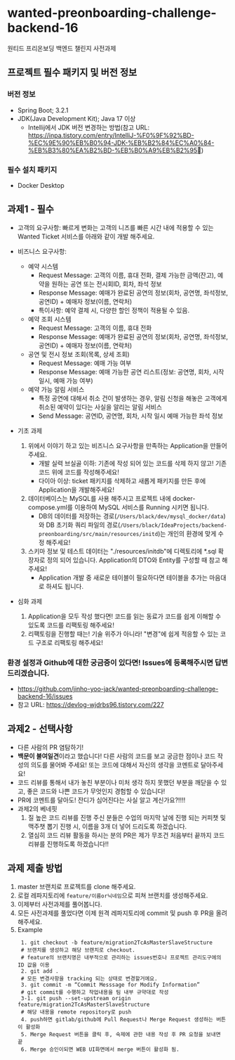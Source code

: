 # wanted-preonboarding-challenge-backend-16

원티드 프리온보딩 백엔드 챌린지 사전과제

## 프로젝트 필수 패키지 및 버전 정보

### 버전 정보

- Spring Boot; 3.2.1
- JDK(Java Development Kit); Java 17 이상
    - Intellij에서 JDK 버전 변경하는 방법(참고
      URL: https://inpa.tistory.com/entry/IntelliJ-%F0%9F%92%BD-%EC%9E%90%EB%B0%94-JDK-%EB%B2%84%EC%A0%84-%EB%B3%80%EA%B2%BD-%EB%B0%A9%EB%B2%95)

### 필수 설치 패키지

- Docker Desktop

## 과제1 - 필수

- 고객의 요구사항: 빠르게 변화는 고객의 니즈를 빠른 시간 내에 적용할 수 있는 Wanted Ticket 서비스를 아래와 같이 개발 해주세요.
- 비즈니스 요구사항:
    - 예약 시스템
        - Request Message: 고객의 이름, 휴대 전화, 결제 가능한 금액(잔고), 예약을 원하는 공연 또는 전시회ID, 회차, 좌석 정보
        - Response Message: 예매가 완료된 공연의 정보(회차, 공연명, 좌석정보, 공연ID) + 예매자 정보(이름, 연락처)
        - 특이사항: 예약 결제 시, 다양한 할인 정책이 적용될 수 있음.
    - 예약 조회 시스템
        - Request Message: 고객의 이름, 휴대 전화
        - Response Message: 예매가 완료된 공연의 정보(회차, 공연명, 좌석정보, 공연ID) + 예매자 정보(이름, 연락처)
    - 공연 및 전시 정보 조회(목록, 상세 조회)
        - Request Message: 예매 가능 여부
        - Response Message: 예매 가능한 공연 리스트(정보: 공연명, 회차, 시작 일시, 예매 가능 여부)
    - 예약 가능 알림 서비스
        - 특정 공연에 대해서 취소 건이 발생하는 경우, 알림 신청을 해놓은 고객에게 취소된 예약이 있다는 사실을 알리는 알림 서비스
        - Send Message: 공연ID, 공연명, 회차, 시작 일시 예매 가능한 좌석 정보

- 기초 과제
    1. 위에서 이야기 하고 있는 비즈니스 요구사항을 만족하는 Application을 만들어주세요.
        - 개발 실력 브실골 이하: 기존에 작성 되어 있는 코드를 삭제 하지 않고! 기존 코드 위에 코드를 작성해주세요!
        - 다이아 이상: ticket 패키지를 삭제하고 새롭게 패키지를 만든 후에 Application을 개발해주세요!
    2. 데이터베이스는 MySQL를 사용 해주시고 프로젝트 내에 docker-compose.yml를 이용하여 MySQL 서비스를 Running 시키면 됩니다.
        - DB의 데이터를 저장하는 경로(`/Users/black/dev/mysql_docker/data`)와 DB 초기화 쿼리 파일의
          경로(`/Users/black/IdeaProjects/backend-preonboarding/src/main/resources/initd`)는 개인의 환경에 맞게 수정 해주세요!
    3. 스키마 정보 및 테스트 데이터는 "./resources/initdb"에 디렉토리에 *.sql 확장자로 정의 되어 있습니다. Application의 DTO와 Entity를 구성할 때 참고 해주세요!
        - Application 개발 중 새로운 테이블이 필요하다면 테이블을 추가는 마음대로 하셔도 됩니다.
- 심화 과제
    1. Application을 모두 작성 했다면! 코드를 읽는 동료가 코드를 쉽게 이해할 수 있도록 코드를 리팩토링 해주세요!
    2. 리팩토링을 진행할 때는! 기술 위주가 아니라! "변경"에 쉽게 적응할 수 있는 코드 구조로 리팩토링 해주세요!

### 환경 설정과 Github에 대한 궁금증이 있다면! Issues에 등록해주시면 답변 드리겠습니다.

- https://github.com/jinho-yoo-jack/wanted-preonboarding-challenge-backend-16/issues
- 참고 URL: https://devlog-wjdrbs96.tistory.com/227

## 과제2 - 선택사항

- 다른 사람의 PR 염탐하기!
- **백문이 불여일견**이라고 했습니다! 다른 사람의 코드를 보고 궁금한 점이나 코드 작성의 의도를 물어봐 주세요! 또는 코드에 대해서 자신의 생각을 코멘트로 달아주세요!
- 코드 리뷰를 통해서 내가 놓친 부분이나 미처 생각 하지 못했던 부분을 깨닫을 수 있고, 좋은 코드와 나쁜 코드가 무엇인지 경험할 수 있습니다!
- PR에 코멘트를 달아도! 잔디가 심어진다는 사실 알고 계신가요?!!!!
- 과제2의 베네핏
    1. 질 높은 코드 리뷰를 진행 주신 분들은 수업의 마지막 날에 진행 되는 커피챗 및 맥주챗 뽑기 진행 시, 이름을 3개 더 넣어 드리도록 하겠습니다.
    2. 열심히 코드 리뷰 활동을 하시는 분의 PR은 제가 무조건 처음부터 끝까지 코드 리뷰를 진행하도록 하겠습니다!!

## 과제 제출 방법

1. master 브랜치로 프로젝트를 clone 해주세요.
2. 로컬 레파지토리에 `feature/이름or닉네임`으로 피쳐 브랜치를 생성해주세요.
4. 이제부터 사전과제를 풀어봅니다.
5. 모든 사전과제를 풀었다면 이제 원격 레파지토리에 commit 및 push 후 PR을 올려 해주세요.
6. Example
   ```shell
    1. git checkout -b feature/migration2TcAsMasterSlaveStructure
    # 브랜치를 생성하고 해당 브랜치로 checkout.
    # feature의 브랜치명은 내부적으로 관리하는 issues번호나 프로젝트 관리도구에의 ID 값을 이용
    2. git add .
    # 모든 변경사항을 tracking 되는 상태로 변경할거에요.
    3. git commit -m “Commit Messsage for Modify Information”
    # git commit를 수행하고 작업내용을 팀 내부 규약대로 작성
    3-1. git push --set-upstream origin feature/migration2TcAsMasterSlaveStructure
    # 해당 내용을 remote repository로 push
    4. push하면 gitlab/github에 Pull Request나 Merge Request 생성하는 버튼이 활성화
    5. Merge Request 버튼을 클릭 후, 숙제에 관한 내용 작성 후 PR 요청을 보내면 끝
    6. Merge 승인이되면 WEB UI화면에서 merge 버튼이 활성화 됨.
   ```
